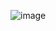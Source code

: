 ![image](https://github.com/MuhDavin213/App_TheElektronik/assets/114916198/1b90eda7-6fdf-4f6b-a39c-ca53b04ed468)
